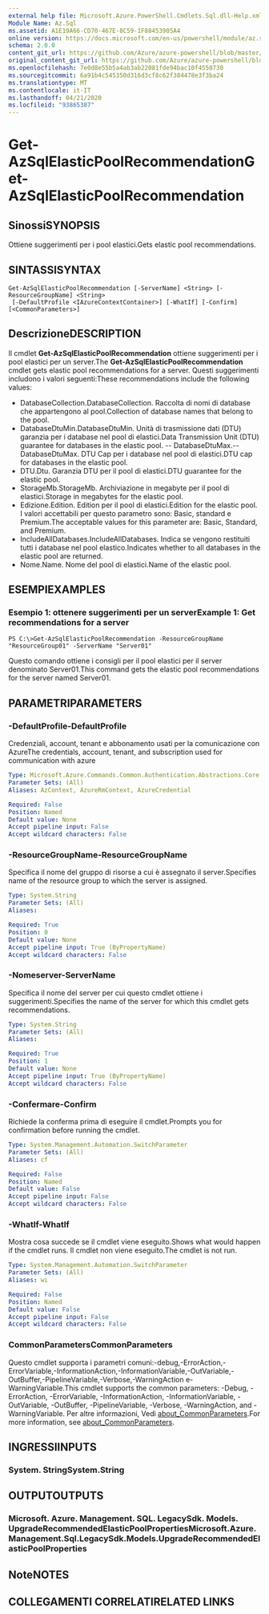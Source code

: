 ```yaml
---
external help file: Microsoft.Azure.PowerShell.Cmdlets.Sql.dll-Help.xml
Module Name: Az.Sql
ms.assetid: A1E19A66-CD70-467E-8C59-1F88453905A4
online version: https://docs.microsoft.com/en-us/powershell/module/az.sql/get-azsqlelasticpoolrecommendation
schema: 2.0.0
content_git_url: https://github.com/Azure/azure-powershell/blob/master/src/Sql/Sql/help/Get-AzSqlElasticPoolRecommendation.md
original_content_git_url: https://github.com/Azure/azure-powershell/blob/master/src/Sql/Sql/help/Get-AzSqlElasticPoolRecommendation.md
ms.openlocfilehash: 7e0d8e55b5a4ab3ab22081fde94bac10f4550730
ms.sourcegitcommit: 6a91b4c545350d316d3cf8c62f384478e3f3ba24
ms.translationtype: MT
ms.contentlocale: it-IT
ms.lasthandoff: 04/21/2020
ms.locfileid: "93865387"
---
```

# <span data-ttu-id="6e430-101">Get-AzSqlElasticPoolRecommendation</span><span class="sxs-lookup"><span data-stu-id="6e430-101">Get-AzSqlElasticPoolRecommendation</span></span>

## <span data-ttu-id="6e430-102">Sinossi</span><span class="sxs-lookup"><span data-stu-id="6e430-102">SYNOPSIS</span></span>
<span data-ttu-id="6e430-103">Ottiene suggerimenti per i pool elastici.</span><span class="sxs-lookup"><span data-stu-id="6e430-103">Gets elastic pool recommendations.</span></span>

## <span data-ttu-id="6e430-104">SINTASSI</span><span class="sxs-lookup"><span data-stu-id="6e430-104">SYNTAX</span></span>

```
Get-AzSqlElasticPoolRecommendation [-ServerName] <String> [-ResourceGroupName] <String>
 [-DefaultProfile <IAzureContextContainer>] [-WhatIf] [-Confirm] [<CommonParameters>]
```

## <span data-ttu-id="6e430-105">Descrizione</span><span class="sxs-lookup"><span data-stu-id="6e430-105">DESCRIPTION</span></span>
<span data-ttu-id="6e430-106">Il cmdlet **Get-AzSqlElasticPoolRecommendation** ottiene suggerimenti per i pool elastici per un server.</span><span class="sxs-lookup"><span data-stu-id="6e430-106">The **Get-AzSqlElasticPoolRecommendation** cmdlet gets elastic pool recommendations for a server.</span></span>
<span data-ttu-id="6e430-107">Questi suggerimenti includono i valori seguenti:</span><span class="sxs-lookup"><span data-stu-id="6e430-107">These recommendations include the following values:</span></span>
- <span data-ttu-id="6e430-108">DatabaseCollection.</span><span class="sxs-lookup"><span data-stu-id="6e430-108">DatabaseCollection.</span></span> <span data-ttu-id="6e430-109">Raccolta di nomi di database che appartengono al pool.</span><span class="sxs-lookup"><span data-stu-id="6e430-109">Collection of database names that belong to the pool.</span></span> 
- <span data-ttu-id="6e430-110">DatabaseDtuMin.</span><span class="sxs-lookup"><span data-stu-id="6e430-110">DatabaseDtuMin.</span></span> <span data-ttu-id="6e430-111">Unità di trasmissione dati (DTU) garanzia per i database nel pool di elastici.</span><span class="sxs-lookup"><span data-stu-id="6e430-111">Data Transmission Unit (DTU) guarantee for databases in the elastic pool.</span></span> 
 <span data-ttu-id="6e430-112">-- DatabaseDtuMax.</span><span class="sxs-lookup"><span data-stu-id="6e430-112">-- DatabaseDtuMax.</span></span> <span data-ttu-id="6e430-113">DTU Cap per i database nel pool di elastici.</span><span class="sxs-lookup"><span data-stu-id="6e430-113">DTU cap for databases in the elastic pool.</span></span> 
- <span data-ttu-id="6e430-114">DTU.</span><span class="sxs-lookup"><span data-stu-id="6e430-114">Dtu.</span></span> <span data-ttu-id="6e430-115">Garanzia DTU per il pool di elastici.</span><span class="sxs-lookup"><span data-stu-id="6e430-115">DTU guarantee for the elastic pool.</span></span> 
- <span data-ttu-id="6e430-116">StorageMb.</span><span class="sxs-lookup"><span data-stu-id="6e430-116">StorageMb.</span></span> <span data-ttu-id="6e430-117">Archiviazione in megabyte per il pool di elastici.</span><span class="sxs-lookup"><span data-stu-id="6e430-117">Storage in megabytes for the elastic pool.</span></span> 
- <span data-ttu-id="6e430-118">Edizione.</span><span class="sxs-lookup"><span data-stu-id="6e430-118">Edition.</span></span> <span data-ttu-id="6e430-119">Edition per il pool di elastici.</span><span class="sxs-lookup"><span data-stu-id="6e430-119">Edition for the elastic pool.</span></span> <span data-ttu-id="6e430-120">I valori accettabili per questo parametro sono: Basic, standard e Premium.</span><span class="sxs-lookup"><span data-stu-id="6e430-120">The acceptable values for this parameter are: Basic, Standard, and Premium.</span></span> 
- <span data-ttu-id="6e430-121">IncludeAllDatabases.</span><span class="sxs-lookup"><span data-stu-id="6e430-121">IncludeAllDatabases.</span></span> <span data-ttu-id="6e430-122">Indica se vengono restituiti tutti i database nel pool elastico.</span><span class="sxs-lookup"><span data-stu-id="6e430-122">Indicates whether to all databases in the elastic pool are returned.</span></span> 
- <span data-ttu-id="6e430-123">Nome.</span><span class="sxs-lookup"><span data-stu-id="6e430-123">Name.</span></span> <span data-ttu-id="6e430-124">Nome del pool di elastici.</span><span class="sxs-lookup"><span data-stu-id="6e430-124">Name of the elastic pool.</span></span>

## <span data-ttu-id="6e430-125">ESEMPI</span><span class="sxs-lookup"><span data-stu-id="6e430-125">EXAMPLES</span></span>

### <span data-ttu-id="6e430-126">Esempio 1: ottenere suggerimenti per un server</span><span class="sxs-lookup"><span data-stu-id="6e430-126">Example 1: Get recommendations for a server</span></span>
```
PS C:\>Get-AzSqlElasticPoolRecommendation -ResourceGroupName "ResourceGroup01" -ServerName "Server01"
```

<span data-ttu-id="6e430-127">Questo comando ottiene i consigli per il pool elastici per il server denominato Server01.</span><span class="sxs-lookup"><span data-stu-id="6e430-127">This command gets the elastic pool recommendations for the server named Server01.</span></span>

## <span data-ttu-id="6e430-128">PARAMETRI</span><span class="sxs-lookup"><span data-stu-id="6e430-128">PARAMETERS</span></span>

### <span data-ttu-id="6e430-129">-DefaultProfile</span><span class="sxs-lookup"><span data-stu-id="6e430-129">-DefaultProfile</span></span>
<span data-ttu-id="6e430-130">Credenziali, account, tenant e abbonamento usati per la comunicazione con Azure</span><span class="sxs-lookup"><span data-stu-id="6e430-130">The credentials, account, tenant, and subscription used for communication with azure</span></span>

```yaml
Type: Microsoft.Azure.Commands.Common.Authentication.Abstractions.Core.IAzureContextContainer
Parameter Sets: (All)
Aliases: AzContext, AzureRmContext, AzureCredential

Required: False
Position: Named
Default value: None
Accept pipeline input: False
Accept wildcard characters: False
```

### <span data-ttu-id="6e430-131">-ResourceGroupName</span><span class="sxs-lookup"><span data-stu-id="6e430-131">-ResourceGroupName</span></span>
<span data-ttu-id="6e430-132">Specifica il nome del gruppo di risorse a cui è assegnato il server.</span><span class="sxs-lookup"><span data-stu-id="6e430-132">Specifies name of the resource group to which the server is assigned.</span></span>

```yaml
Type: System.String
Parameter Sets: (All)
Aliases:

Required: True
Position: 0
Default value: None
Accept pipeline input: True (ByPropertyName)
Accept wildcard characters: False
```

### <span data-ttu-id="6e430-133">-Nomeserver</span><span class="sxs-lookup"><span data-stu-id="6e430-133">-ServerName</span></span>
<span data-ttu-id="6e430-134">Specifica il nome del server per cui questo cmdlet ottiene i suggerimenti.</span><span class="sxs-lookup"><span data-stu-id="6e430-134">Specifies the name of the server for which this cmdlet gets recommendations.</span></span>

```yaml
Type: System.String
Parameter Sets: (All)
Aliases:

Required: True
Position: 1
Default value: None
Accept pipeline input: True (ByPropertyName)
Accept wildcard characters: False
```

### <span data-ttu-id="6e430-135">-Confermare</span><span class="sxs-lookup"><span data-stu-id="6e430-135">-Confirm</span></span>
<span data-ttu-id="6e430-136">Richiede la conferma prima di eseguire il cmdlet.</span><span class="sxs-lookup"><span data-stu-id="6e430-136">Prompts you for confirmation before running the cmdlet.</span></span>

```yaml
Type: System.Management.Automation.SwitchParameter
Parameter Sets: (All)
Aliases: cf

Required: False
Position: Named
Default value: False
Accept pipeline input: False
Accept wildcard characters: False
```

### <span data-ttu-id="6e430-137">-WhatIf</span><span class="sxs-lookup"><span data-stu-id="6e430-137">-WhatIf</span></span>
<span data-ttu-id="6e430-138">Mostra cosa succede se il cmdlet viene eseguito.</span><span class="sxs-lookup"><span data-stu-id="6e430-138">Shows what would happen if the cmdlet runs.</span></span>
<span data-ttu-id="6e430-139">Il cmdlet non viene eseguito.</span><span class="sxs-lookup"><span data-stu-id="6e430-139">The cmdlet is not run.</span></span>

```yaml
Type: System.Management.Automation.SwitchParameter
Parameter Sets: (All)
Aliases: wi

Required: False
Position: Named
Default value: False
Accept pipeline input: False
Accept wildcard characters: False
```

### <span data-ttu-id="6e430-140">CommonParameters</span><span class="sxs-lookup"><span data-stu-id="6e430-140">CommonParameters</span></span>
<span data-ttu-id="6e430-141">Questo cmdlet supporta i parametri comuni:-debug,-ErrorAction,-ErrorVariable,-InformationAction,-InformationVariable,-OutVariable,-OutBuffer,-PipelineVariable,-Verbose,-WarningAction e-WarningVariable.</span><span class="sxs-lookup"><span data-stu-id="6e430-141">This cmdlet supports the common parameters: -Debug, -ErrorAction, -ErrorVariable, -InformationAction, -InformationVariable, -OutVariable, -OutBuffer, -PipelineVariable, -Verbose, -WarningAction, and -WarningVariable.</span></span> <span data-ttu-id="6e430-142">Per altre informazioni, Vedi [about_CommonParameters](http://go.microsoft.com/fwlink/?LinkID=113216).</span><span class="sxs-lookup"><span data-stu-id="6e430-142">For more information, see [about_CommonParameters](http://go.microsoft.com/fwlink/?LinkID=113216).</span></span>

## <span data-ttu-id="6e430-143">INGRESSI</span><span class="sxs-lookup"><span data-stu-id="6e430-143">INPUTS</span></span>

### <span data-ttu-id="6e430-144">System. String</span><span class="sxs-lookup"><span data-stu-id="6e430-144">System.String</span></span>

## <span data-ttu-id="6e430-145">OUTPUT</span><span class="sxs-lookup"><span data-stu-id="6e430-145">OUTPUTS</span></span>

### <span data-ttu-id="6e430-146">Microsoft. Azure. Management. SQL. LegacySdk. Models. UpgradeRecommendedElasticPoolProperties</span><span class="sxs-lookup"><span data-stu-id="6e430-146">Microsoft.Azure.Management.Sql.LegacySdk.Models.UpgradeRecommendedElasticPoolProperties</span></span>

## <span data-ttu-id="6e430-147">Note</span><span class="sxs-lookup"><span data-stu-id="6e430-147">NOTES</span></span>

## <span data-ttu-id="6e430-148">COLLEGAMENTI CORRELATI</span><span class="sxs-lookup"><span data-stu-id="6e430-148">RELATED LINKS</span></span>

